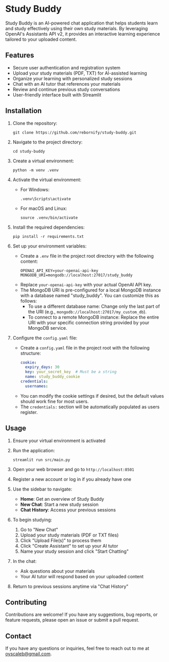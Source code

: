 # Study Buddy

Study Buddy is an AI-powered chat application that helps students learn and study effectively using their own study materials. By leveraging OpenAI's Assistants API v2, it provides an interactive learning experience tailored to your uploaded content.

## Features

- Secure user authentication and registration system
- Upload your study materials (PDF, TXT) for AI-assisted learning
- Organize your learning with personalized study sessions
- Chat with an AI tutor that references your materials
- Review and continue previous study conversations
- User-friendly interface built with Streamlit

## Installation

1. Clone the repository:
   ```
   git clone https://github.com/rebornify/study-buddy.git
   ```

2. Navigate to the project directory:
   ```
   cd study-buddy
   ```

3. Create a virtual environment:
   ```
   python -m venv .venv
   ```

4. Activate the virtual environment:
   - For Windows:
     ```
     .venv\Scripts\activate
     ```
   - For macOS and Linux:
     ```
     source .venv/bin/activate
     ```

5. Install the required dependencies:
   ```
   pip install -r requirements.txt
   ```

6. Set up your environment variables:
   - Create a `.env` file in the project root directory with the following content:
     ```
     OPENAI_API_KEY=your-openai-api-key
     MONGODB_URI=mongodb://localhost:27017/study_buddy
     ```
   - Replace `your-openai-api-key` with your actual OpenAI API key.
   - The MongoDB URI is pre-configured for a local MongoDB instance with a database named "study_buddy". You can customize this as follows:
     - To use a different database name: Change only the last part of the URI (e.g., `mongodb://localhost:27017/my_custom_db`).
     - To connect to a remote MongoDB instance: Replace the entire URI with your specific connection string provided by your MongoDB service.

7. Configure the `config.yaml` file:
   - Create a `config.yaml` file in the project root with the following structure:
     ```yaml
     cookie:
       expiry_days: 30
       key: your_secret_key  # Must be a string
       name: study_buddy_cookie
     credentials:
       usernames:
     ```
   - You can modify the cookie settings if desired, but the default values should work fine for most users.
   - The `credentials:` section will be automatically populated as users register.

## Usage

1. Ensure your virtual environment is activated

2. Run the application:
   ```
   streamlit run src/main.py
   ```

3. Open your web browser and go to `http://localhost:8501`

4. Register a new account or log in if you already have one

5. Use the sidebar to navigate:
   - **Home**: Get an overview of Study Buddy
   - **New Chat**: Start a new study session
   - **Chat History**: Access your previous sessions

6. To begin studying:
   1. Go to "New Chat"
   2. Upload your study materials (PDF or TXT files)
   3. Click "Upload File(s)" to process them
   4. Click "Create Assistant" to set up your AI tutor
   5. Name your study session and click "Start Chatting"

7. In the chat:
   - Ask questions about your materials
   - Your AI tutor will respond based on your uploaded content

8. Return to previous sessions anytime via "Chat History"

## Contributing

Contributions are welcome! If you have any suggestions, bug reports, or feature requests, please open an issue or submit a pull request.

## Contact

If you have any questions or inquiries, feel free to reach out to me at [oyscaleb@gmail.com](mailto:oyscaleb@gmail.com).